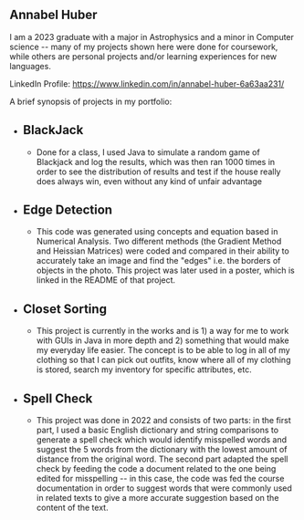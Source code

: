 ## Annabel Huber

I am a 2023 graduate with a major in Astrophysics and a minor in Computer science -- many of my projects shown here were done for coursework, while others are personal projects and/or learning experiences for new languages.

LinkedIn Profile: https://www.linkedin.com/in/annabel-huber-6a63aa231/

A brief synopsis of projects in my portfolio:
* ## BlackJack
  - Done for a class, I used Java to simulate a random game of Blackjack and log the results, which was then ran 1000 times in order to see the distribution of results and test if the house really does always win, even without any kind of unfair advantage
* ## Edge Detection
  - This code was generated using concepts and equation based in Numerical Analysis. Two different methods (the Gradient Method and Heissian Matrices) were coded and compared in their ability to accurately take an image and find the "edges" i.e. the borders of objects in the photo. This project was later used in a poster, which is linked in the README of that project.
* ## Closet Sorting
  - This project is currently in the works and is 1) a way for me to work with GUIs in Java in more depth and 2) something that would make my everyday life easier. The concept is to be able to log in all of my clothing so that I can pick out outfits, know where all of my clothing is stored, search my inventory for specific attributes, etc.
* ## Spell Check
  - This project was done in 2022 and consists of two parts: in the first part, I used a basic English dictionary and string comparisons to generate a spell check which would identify misspelled words and suggest the 5 words from the dictionary with the lowest amount of distance from the original word. The second part adapted the spell check by feeding the code a document related to the one being edited for misspelling -- in this case, the code was fed the course documentation in order to suggest words that were commonly used in related texts to give a more accurate suggestion based on the content of the text.

<!--
**annabelhuber/annabelhuber** is a ✨ _special_ ✨ repository because its `README.md` (this file) appears on your GitHub profile.

Here are some ideas to get you started:

- 🔭 I’m currently working on ...
- 🌱 I’m currently learning ...
- 👯 I’m looking to collaborate on ...
- 🤔 I’m looking for help with ...
- 💬 Ask me about ...
- 📫 How to reach me: ...
- 😄 Pronouns: ...
- ⚡ Fun fact: ...
-->
